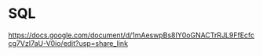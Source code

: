 # SQL
https://docs.google.com/document/d/1mAeswpBs8IY0oGNACTrRJL9FfEcfccg7VzI7aU-V0io/edit?usp=share_link
